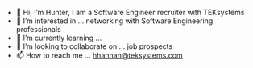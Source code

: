- 👋 Hi, I’m Hunter, I am a Software Engineer recruiter with TEKsystems
- 👀 I’m interested in ... networking with Software Engineering professionals
- 🌱 I’m currently learning ... 
- 💞️ I’m looking to collaborate on ... job prospects
- 📫 How to reach me ... hhannan@teksystems.com

<!---
hhannantek/hhannantek is a ✨ special ✨ repository because its `README.md` (this file) appears on your GitHub profile.
You can click the Preview link to take a look at your changes.
--->
